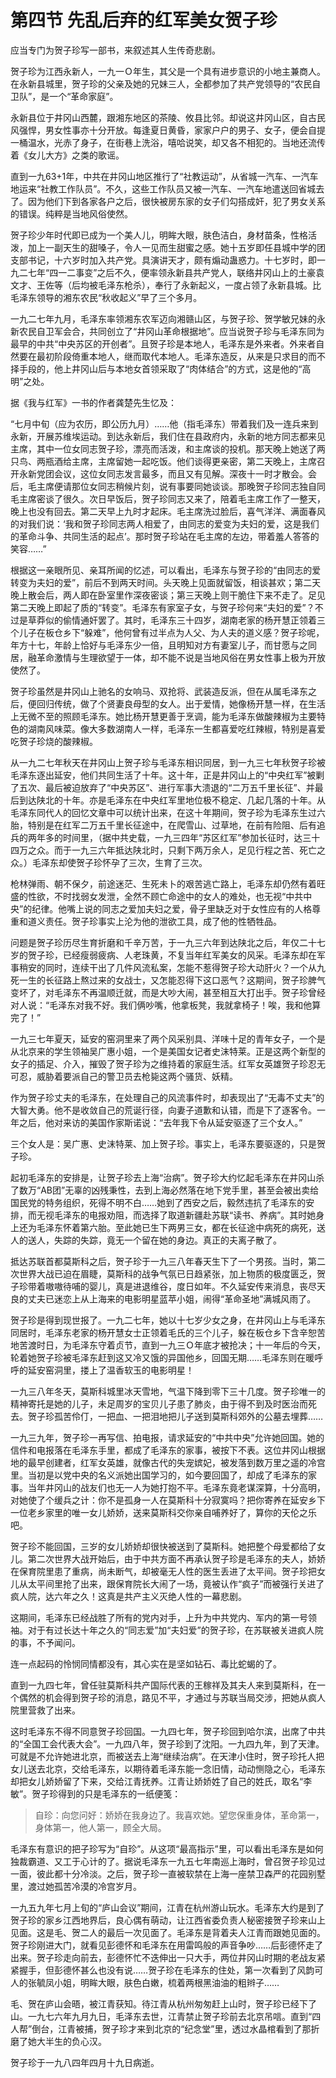 # 第四节 先乱后弃的红军美女贺子珍

应当专门为贺子珍写一部书，来叙述其人生传奇悲剧。

贺子珍为江西永新人，一九一Ｏ年生，其父是一个具有进步意识的小地主兼商人。在永新县城里，贺子珍的父亲及她的兄妹三人，全都参加了共产党领导的“农民自卫队”，是一个“革命家庭”。

永新县位于井冈山西麓，跟湘东地区的茶陵、攸县比邻。却说这井冈山区，自古民风强悍，男女性事亦十分开放。每逢夏日黄昏，家家户户的男子、女子，便会自提一桶温水，光赤了身子，在街巷上洗浴，嘻哈说笑，却又各不相犯的。当地还流传着《女儿大方》之类的歌谣。

直到一九63+1年，中共在井冈山地区推行了“社教运动”，从省城一汽车、一汽车地运来“社教工作队员”。不久，这些工作队员又被一汽车、一汽车地遣送回省城去了。因为他们下到各家各户之后，很快被房东家的女子们勾搭成奸，犯了男女关系的错误。纯粹是当地风俗使然。

贺子珍少年时代即已成为一个美人儿，明眸大眼，肤色洁白，身材苗条，性格活泼，加上一副天生的甜嗓子，令人一见而生甜蜜之感。她十五岁即任县城中学的团支部书记，十六岁时加入共产党。具演讲天才，颇有煽动蛊惑力。十七岁时，即一九二七年“四一二事变”之后不久，便率领永新县共产党人，联络井冈山上的土豪袁文才、王佐等（后均被毛泽东枪杀），奉行了永新起义，一度占领了永新县城。比毛泽东领导的湘东农民“秋收起义”早了三个多月。

一九二七年九月，毛泽东率领湘东农军迈向湘赣山区，与贺子珍、贺学敏兄妹的永新农民自卫军会合，共同创立了“井冈山革命根据地”。应当说贺子珍与毛泽东同为最早的中共“中央苏区的开创者”。且贺子珍是本地人，毛泽东是外来者。外来者自然要在最初阶段倚重本地人，继而取代本地人。毛泽东造反，从来是只求目的而不择手段的，他上井冈山后与本地女首领采取了“肉体结合”的方式，这是他的“高明”之处。

据《我与红军》一书的作者龚楚先生忆及：

“七月中旬（应为农历，即公历九月）……他（指毛泽东）带着我们及一连兵来到永新，开展苏维埃运动。到达永新后，我们住在县政府内，永新的地方同志都来见主席，其中一位女同志贺子珍，漂亮而活泼，和主席谈的投机。那天晚上她送了两只鸟、两瓶酒给主席，主席留她一起吃饭。他们谈得更亲密，第二天晚上，主席召开永新党团会议，这位女同志发言最多，而且又有见解。深夜十一时才散会。会后，毛主席便请那位女同志稍候片刻，说有事要同她谈谈。那晚贺子珍同志独自同毛主席密谈了很久。次日早饭后，贺子珍同志又来了，陪着毛主席工作了一整天，晚上也没有回去。第二天早上九时才起床。毛主席洗过脸后，喜气洋洋、满面春风的对我们说：‘我和贺子珍同志两人相爱了，由同志的爱变为夫妇的爱，这是我们的革命斗争、共同生活的起点’。那时贺子珍站在毛主席的左边，带着羞人答答的笑容……”

根据这一亲眼所见、亲耳所闻的忆述，可以看出，毛泽东与贺子珍的“由同志的爱转变为夫妇的爱”，前后不到两天时间。头天晚上见面就留饭，相谈甚欢；第二天晚上散会后，两人即在卧室里作深夜密谈；第三天晚上则干脆住下来不走了。足见第二天晚上即起了质的“转变”。毛泽东有家室子女，与贺子珍何来“夫妇的爱”？不过是草莽似的偷情通奸罢了。其时，毛泽东三十四岁，湖南老家的杨开慧正领着三个儿子在板仓乡下“躲难”，他何曾有过半点为人父、为人夫的道义感？贺子珍呢，年方十七，年龄上恰好与毛泽东少一倍，且明知对方有妻室儿子，而甘愿与之同居，融革命激情与生理欲望于一体，却不能不说是当地风俗在男女性事上极为开放使然了。

贺子珍虽然是井冈山上驰名的女响马、双抢将、武装造反派，但在从属毛泽东之后，便回归传统，做了个贤妻良母型的女人。出于爱情，她像杨开慧一样，在生活上无微不至的照顾毛泽东。她比杨开慧更善于烹调，能为毛泽东做酸辣椒为主要特色的湖南风味菜。像大多数湖南人一样，毛泽东一生都喜爱吃红辣椒，特别是喜爱吃贺子珍烧的酸辣椒。

从一九二七年秋天在井冈山上贺子珍与毛泽东相识同居，到一九三七年秋贺子珍被毛泽东逐出延安，他们共同生活了十年。这十年，正是井冈山上的“中央红军”被剿了五次、最后被迫放弃了“中央苏区”、进行军事大溃退的“二万五千里长征”、并最后到达陕北的十年。亦是毛泽东在中央红军里地位极不稳定、几起几落的十年。从毛泽东同代人的回忆文章中可以统计出来，在这十年期间，贺子珍为毛泽东生过六胎，特别是在红军二万五千里长征途中，在爬雪山、过草地，在前有险阻、后有追兵的两年多的时间里，（据中共史载，一九三四年“苏区红军”参加长征时，达三十四万之众。而于一九三六年抵达陕北时，只剩下两万余人，足见行程之苦、死亡之众。）毛泽东却使贺子珍怀孕了三次，生育了三次。

枪林弹雨、朝不保夕，前途迷茫、生死未卜的艰苦逃亡路上，毛泽东却仍然有着旺盛的性欲，不时找弱女发泄，全然不顾亡命途中的女人的难处，也无视“中共中央”的纪律。他嘴上说的同志之爱加夫妇之爱，骨子里缺乏对于女性应有的人格尊重和道义责任。贺子珍事实上沦为他的泄欲工具，成了他的性牺牲品。

问题是贺子珍历尽生育折磨和千辛万苦，于一九三六年到达陕北之后，年仅二十七岁的贺子珍，已经瘦弱疲病、人老珠黄，不复当年红军美女的风采。毛泽东却在军事稍安的同时，连续干出了几件风流私案，怎能不惹得贺子珍大动肝火？一个从九死一生的长征路上熬过来的女战士，又怎能忍得下这口恶气？这期间，贺子珍脾气变坏了，对毛泽东不再温顺迁就，而是大吵大闹，甚至相互大打出手。贺子珍曾经对人说：“毛泽东对我不好。我们俩吵嘴，他拿板凳，我就拿椅子！唉，我和他算完了！”

一九三七年夏天，延安的窑洞里来了两个风采别具、洋味十足的青年女子，一个是从北京来的学生领袖吴广惠小姐，一个是美国女记者史沫特莱。正是这两个新型的女子的插足、介入，摧毁了贺子珍为之维持着的家庭生活。红军女英雄贺子珍忍无可忍，威胁着要派自己的警卫员去枪毙这两个骚货、妖精。

作为贺子珍丈夫的毛泽东，在处理自己的风流事件时，却表现出了“无毒不丈夫”的大智大勇。他不是收敛自己的荒诞行径，向妻子道歉和认错，而是下了逐客令。一年之后，他对来访的美国作家斯诺说：“去年我下令从延安驱逐了三个女人。”

三个女人是：吴广惠、史沫特莱、加上贺子珍。事实上，毛泽东要驱逐的，只是贺子珍。

起初毛泽东的安排是，让贺子珍去上海“治病”。贺子珍大约忆起毛泽东在井冈山杀了数万“AB团”无辜的凶残秉性，去到上海必然落在地下党手里，甚至会被出卖给国民党的特务组织，死得不明不白……她到了西安之后，毅然违抗了毛泽东的安排，而无视毛泽东的电报劝阻，而选择了取道新疆赴苏联“读书、养病”。其时她身上还为毛泽东怀着第六胎。至此她已生下两男三女，都在长征途中病死的病死，送人的送人，失踪的失踪，竟无一个留在她的身边。真正的夫离子散了。

抵达苏联首都莫斯科之后，贺子珍于一九三八年春天生下了一个男孩。当时，第二次世界大战已迫在眉睫，莫斯科的战争气氛已日趋紧张，加上物质的极度匮乏，贺子珍带着嗷嗷待哺的婴儿，真是进退维谷，度日如年。不久延安传来消息，丧尽天良的丈夫已迷恋上从上海来的电影明星蓝苹小姐，闹得“革命圣地”满城风雨了。

贺子珍是得到现世报了。一九二七年，她以十七岁少女之身，在井冈山上与毛泽东同居时，毛泽东老家的杨开慧女士正领着毛氏的三个儿子，躲在板仓乡下含辛恕苦地苦渡时日，为毛泽东守着贞节，直到一九三Ｏ年底才被抢决；十一年后的今天，轮着她贺子珍被毛泽东赶到这又冷又饿的异国他乡，回国无期……毛泽东则在暖呼呼的延安窑洞里，搂上了温香软玉的电影明星！

一九三八年冬天，莫斯科城里冰天雪地，气温下降到零下三十几度。贺子珍唯一的精神寄托是她的儿子，未足周岁的宝贝儿子患了肺炎，由于得不到及时医治而死去。贺子珍孤苦伶仃，一把血、一把泪地把儿子送到莫斯科郊外的公墓去埋葬……

一九三九年，贺子珍一再写信、拍电报，请求延安的“中共中央”允许她回国。她的信件和电报落在毛泽东手里，都成了毛泽东的家事，被按下不表。这位井冈山根据地的最早创建者，红军女英雄，就像古代的失宠嫔妃，被发落到数万里之遥的冷宫里。当初是以党中央的名义派她出国学习的，如今要回国了，却成了毛泽东的家事。当年井冈山的战友们也无一人为她打抱不平。毛泽东竟老谋深算，十分高明，对她使了个缓兵之计：你不是孤身一人在莫斯科十分寂寞吗？把你寄养在延安乡下一位老乡家里的唯一女儿娇娇，送来莫斯科交你亲自哺养好了，算你的天伦之乐吧。

贺子珍不能回国，三岁的女儿娇娇却很快被送到了莫斯科。她把整个母爱都给了女儿。第二次世界大战开始后，由于中共方面不再承认贺子珍是毛泽东的夫人，娇娇在保育院里患了重病，尚未断气，却被毫无人性的医生丢进了太平间。贺子珍把女儿从太平间里抢了出来，跟保育院长大闹了一场，竟被认作“疯子”而被强行关进了疯人院，达六年之久！这真是共产主义灭绝人性的一幕悲剧。

这期间，毛泽东已经战胜了所有的党内对手，上升为中共党内、军内的第一号领袖。对于有过长达十年之久的“同志爱”加“夫妇爱”的贺子珍，在苏联被关进疯人院的事，不予闻问。

连一点起码的怜悯同情都没有，其心实在是坚如钻石、毒比蛇蝎的了。

直到一九四七年，曾任驻莫斯科共产国际代表的王稼祥及其夫人来到莫斯科，在一个偶然的机会得到贺子珍的消息，路见不平，才通过与苏联当局交涉，把她从疯人院里营救了出来。

这时毛泽东不得不同意贺子珍回国。一九四七年，贺子珍回到哈尔滨，出席了中共的“全国工会代表大会”。一九四八年，贺子珍到了沈阳。一九四九年，到了天津。可就是不允许她进北京，而被送去上海“继续治病”。在天津小住时，贺子珍托人把女儿送去北京，交给毛泽东，以期待着毛泽东能一念旧情，动动恻隐之心，毛泽东却把女儿娇娇留了下来，交给江青抚养。江青让娇娇姓了自己的姓氏，取名“李敏”。贺子珍得到的只是毛泽东的一纸便笺：

> 自珍：向您问好：娇娇在我身边了。我喜欢她。望您保重身体，革命第一，身体第一，他人第一，顾全大局。

毛泽东有意识的把子珍写为“自珍”。从这项“最高指示”里，可以看出毛泽东是如何独裁霸道、又工于心计的了。据说毛泽东一九五七年南巡上海时，曾召贺子珍见过一面，彼此都十分冷淡。之后，贺子珍一直被软禁在上海一座禁卫森严的花园别墅里，渡过她孤苦冷漠的冷宫岁月。

一九五九年七月上旬的“庐山会议”期间，江青在杭州游山玩水。毛泽东大约是到了贺子珍的家乡江西地界后，良心偶有萌动，让江西省委负责人秘密接贺子珍来山上见面。这是毛、贺二人的最后一次见面了。毛泽东是背着夫人江青而跟她见面的。贺子珍刚进大门，就看见彭德怀和毛泽东在用雷鸣般的声音争吵……后彭德怀走了出来。贺子珍走向前去，彭德怀忙不迭伸出一只大手，两位井冈山时期的老战友紧紧握手，但彭德怀甚么也没有说……贺子珍在毛泽东的住处，第一次看到了风韵可人的张毓凤小姐，明眸大眼，肤色白嫩，梳着两根黑油油的粗辫子……

毛、贺在庐山会晤，被江青获知。待江青从杭州匆匆赶上山时，贺子珍已经下了山。一九七六年九月九日，毛泽东去世，江青禁止贺子珍前去北京吊唁。直到“四人帮”倒台，江青被捕，贺子珍才来到北京的“纪念堂”里，透过水晶棺看到了那折磨了她大半生的负心汉。

贺子珍于一九八四年四月十九日病逝。
